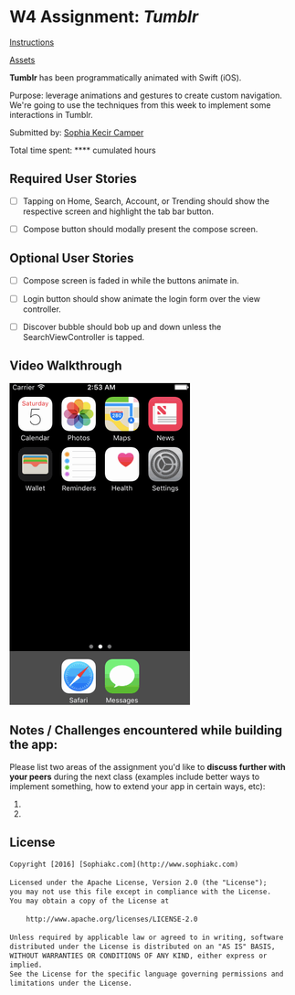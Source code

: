 # W4 Assignment: *Tumblr*

[Instructions](http://courses.codepath.com/courses/ios_for_designers/unit/4#!assignment)

[Assets](https://www.dropbox.com/s/3bhiowjbs6fgpgb/Tumblr%20Assets%202.zip?dl=0)

**Tumblr** has been programmatically animated with Swift (iOS).

Purpose: leverage animations and gestures to create custom navigation. We're going to use the techniques from this week to implement some interactions in Tumblr.

Submitted by: [Sophia Kecir Camper](https://github.com/sophiakc)

Total time spent: **** cumulated hours

## Required User Stories

* [ ] Tapping on Home, Search, Account, or Trending should show the respective screen and highlight the tab bar button.
* [ ] Compose button should modally present the compose screen.


## Optional User Stories

* [ ] Compose screen is faded in while the buttons animate in.
* [ ] Login button should show animate the login form over the view controller.
* [ ] Discover bubble should bob up and down unless the SearchViewController is tapped.


## Video Walkthrough

![Tumblr](Tumblr.gif)



## Notes / Challenges encountered while building the app:

Please list two areas of the assignment you'd like to **discuss further with your peers** during the next class (examples include better ways to implement something, how to extend your app in certain ways, etc):

1. 
2. 




## License

    Copyright [2016] [Sophiakc.com](http://www.sophiakc.com)

    Licensed under the Apache License, Version 2.0 (the "License");
    you may not use this file except in compliance with the License.
    You may obtain a copy of the License at

        http://www.apache.org/licenses/LICENSE-2.0

    Unless required by applicable law or agreed to in writing, software
    distributed under the License is distributed on an "AS IS" BASIS,
    WITHOUT WARRANTIES OR CONDITIONS OF ANY KIND, either express or implied.
    See the License for the specific language governing permissions and
    limitations under the License.
